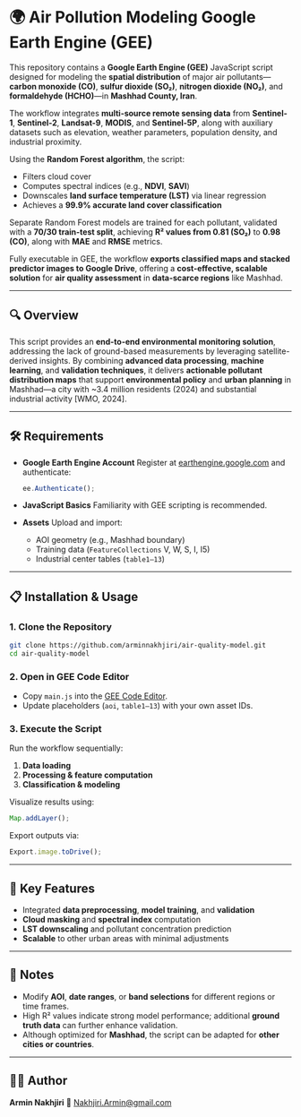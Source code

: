 # 🌍 Air Pollution Modeling Google Earth Engine (GEE)

This repository contains a **Google Earth Engine (GEE)** JavaScript script designed for modeling the **spatial distribution** of major air pollutants—**carbon monoxide (CO)**, **sulfur dioxide (SO₂)**, **nitrogen dioxide (NO₂)**, and **formaldehyde (HCHO)**—in **Mashhad County, Iran**.

The workflow integrates **multi-source remote sensing data** from **Sentinel-1**, **Sentinel-2**, **Landsat-9**, **MODIS**, and **Sentinel-5P**, along with auxiliary datasets such as elevation, weather parameters, population density, and industrial proximity.

Using the **Random Forest algorithm**, the script:

* Filters cloud cover
* Computes spectral indices (e.g., **NDVI**, **SAVI**)
* Downscales **land surface temperature (LST)** via linear regression
* Achieves a **99.9% accurate land cover classification**

Separate Random Forest models are trained for each pollutant, validated with a **70/30 train-test split**, achieving **R² values from 0.81 (SO₂)** to **0.98 (CO)**, along with **MAE** and **RMSE** metrics.

Fully executable in GEE, the workflow **exports classified maps and stacked predictor images to Google Drive**, offering a **cost-effective, scalable solution** for **air quality assessment** in **data-scarce regions** like Mashhad.

---

## 🔍 Overview

This script provides an **end-to-end environmental monitoring solution**, addressing the lack of ground-based measurements by leveraging satellite-derived insights.
By combining **advanced data processing**, **machine learning**, and **validation techniques**, it delivers **actionable pollutant distribution maps** that support **environmental policy** and **urban planning** in Mashhad—a city with ~3.4 million residents (2024) and substantial industrial activity [WMO, 2024].

---

## 🛠 Requirements

* **Google Earth Engine Account**
  Register at [earthengine.google.com](https://earthengine.google.com) and authenticate:

  ```js
  ee.Authenticate();
  ```
* **JavaScript Basics**
  Familiarity with GEE scripting is recommended.
* **Assets**
  Upload and import:

  * AOI geometry (e.g., Mashhad boundary)
  * Training data (`FeatureCollections` V, W, S, I, I5)
  * Industrial center tables (`table1–13`)

---

## 📋 Installation & Usage

### 1. Clone the Repository

```bash
git clone https://github.com/arminnakhjiri/air-quality-model.git
cd air-quality-model
```

### 2. Open in GEE Code Editor

* Copy `main.js` into the [GEE Code Editor](https://code.earthengine.google.com).
* Update placeholders (`aoi`, `table1–13`) with your own asset IDs.

### 3. Execute the Script

Run the workflow sequentially:

1. **Data loading**
2. **Processing & feature computation**
3. **Classification & modeling**

Visualize results using:

```js
Map.addLayer();
```

Export outputs via:

```js
Export.image.toDrive();
```

---

## 🌱 Key Features

* Integrated **data preprocessing**, **model training**, and **validation**
* **Cloud masking** and **spectral index** computation
* **LST downscaling** and pollutant concentration prediction
* **Scalable** to other urban areas with minimal adjustments

---

## 📌 Notes

* Modify **AOI**, **date ranges**, or **band selections** for different regions or time frames.
* High R² values indicate strong model performance; additional **ground truth data** can further enhance validation.
* Although optimized for **Mashhad**, the script can be adapted for **other cities or countries**.

---

## 🧑‍🏫 Author

**Armin Nakhjiri**
📧 [Nakhjiri.Armin@gmail.com](mailto:Nakhjiri.Armin@gmail.com)
